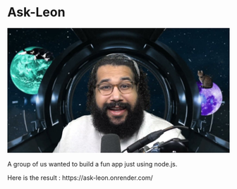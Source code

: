 # Ask-Leon
<img src="./images/leonthegenie.jpg" />
<p>
A group of us wanted to build a fun app just using node.js. </p>
<p>Here is the result : <a>https://ask-leon.onrender.com/</a></p>
